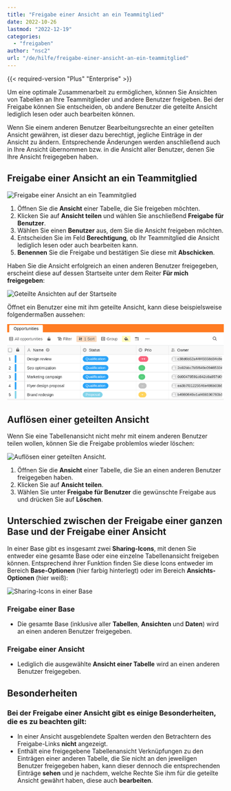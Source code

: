 ```yaml
---
title: "Freigabe einer Ansicht an ein Teammitglied"
date: 2022-10-26
lastmod: "2022-12-19"
categories: 
  - "freigaben"
author: "nsc2"
url: "/de/hilfe/freigabe-einer-ansicht-an-ein-teammitglied"
---
```


{{< required-version "Plus" "Enterprise" >}}

Um eine optimale Zusammenarbeit zu ermöglichen, können Sie Ansichten von Tabellen an Ihre Teammitglieder und andere Benutzer freigeben. Bei der Freigabe können Sie entscheiden, ob andere Benutzer die geteilte Ansicht lediglich lesen oder auch bearbeiten können.

Wenn Sie einem anderen Benutzer Bearbeitungsrechte an einer geteilten Ansicht gewähren, ist dieser dazu berechtigt, jegliche Einträge in der Ansicht zu ändern. Entsprechende Änderungen werden anschließend auch in Ihre Ansicht übernommen bzw. in die Ansicht aller Benutzer, denen Sie Ihre Ansicht freigegeben haben.

## Freigabe einer Ansicht an ein Teammitglied

![Freigabe einer Ansicht an ein Teammitglied](https://seatable.io/wp-content/uploads/2022/10/sharing-a-view-with-a-team-member-1.gif)

1. Öffnen Sie die **Ansicht** einer Tabelle, die Sie freigeben möchten.
2. Klicken Sie auf **Ansicht teilen** und wählen Sie anschließend **Freigabe für Benutzer**.
3. Wählen Sie einen **Benutzer** aus, dem Sie die Ansicht freigeben möchten.
4. Entscheiden Sie im Feld **Berechtigung**, ob Ihr Teammitglied die Ansicht lediglich lesen oder auch bearbeiten kann.
5. **Benennen** Sie die Freigabe und bestätigen Sie diese mit **Abschicken**.

Haben Sie die Ansicht erfolgreich an einen anderen Benutzer freigegeben, erscheint diese auf dessen Startseite unter dem Reiter **Für mich freigegeben**:

![Geteilte Ansichten auf der Startseite](https://seatable.io/wp-content/uploads/2022/10/Screenshot-from-2022-11-10-17-01-26.png)

Öffnet ein Benutzer eine mit ihm geteilte Ansicht, kann diese beispielsweise folgendermaßen aussehen:

![Aussehen einer geteilten Ansicht](images/Screenshot-from-2022-11-10-17-15-12.png)

## Auflösen einer geteilten Ansicht

Wenn Sie eine Tabellenansicht nicht mehr mit einem anderen Benutzer teilen wollen, können Sie die Freigabe problemlos wieder löschen:

![Auflösen einer geteilten Ansicht.](https://seatable.io/wp-content/uploads/2022/10/resolve-a-split-view.gif)

1. Öffnen Sie die **Ansicht** einer Tabelle, die Sie an einen anderen Benutzer freigegeben haben.
2. Klicken Sie auf **Ansicht teilen**.
3. Wählen Sie unter **Freigabe für Benutzer** die gewünschte Freigabe aus und drücken Sie auf **Löschen**.

## Unterschied zwischen der Freigabe einer ganzen Base und der Freigabe einer Ansicht

In einer Base gibt es insgesamt zwei **Sharing-Icons**, mit denen Sie entweder eine gesamte Base oder eine einzelne Tabellenansicht freigeben können. Entsprechend ihrer Funktion finden Sie diese Icons entweder im Bereich **Base-Optionen** (hier farbig hinterlegt) oder im Bereich **Ansichts-Optionen** (hier weiß):

![Sharing-Icons in einer Base](https://seatable.io/wp-content/uploads/2022/10/share-icons-new-1.png)

### Freigabe einer Base

- Die gesamte Base (inklusive aller **Tabellen**, **Ansichten** und **Daten**) wird an einen anderen Benutzer freigegeben.

### Freigabe einer Ansicht

- Lediglich die ausgewählte **Ansicht einer Tabelle** wird an einen anderen Benutzer freigegeben.

## Besonderheiten

### Bei der Freigabe einer Ansicht gibt es einige Besonderheiten, die es zu beachten gilt:

- In einer Ansicht ausgeblendete Spalten werden den Betrachtern des Freigabe-Links **nicht** angezeigt.
- Enthält eine freigegebene Tabellenansicht Verknüpfungen zu den Einträgen einer anderen Tabelle, die Sie nicht an den jeweiligen Benutzer freigegeben haben, kann dieser dennoch die entsprechenden Einträge **sehen** und je nachdem, welche Rechte Sie ihm für die geteilte Ansicht gewährt haben, diese auch **bearbeiten**.
